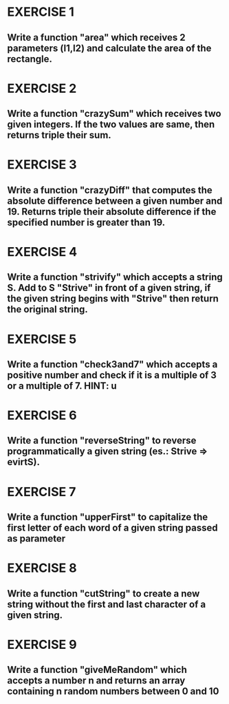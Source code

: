 # EXERCISE 1
## Write a function "area" which receives 2 parameters (l1,l2) and calculate the area of the rectangle.


# EXERCISE 2
## Write a function "crazySum" which receives two given integers. If the two values are same, then returns triple their sum.


# EXERCISE 3
## Write a function "crazyDiff" that computes the absolute difference between a given number and 19. Returns triple their absolute difference if the specified number is greater than 19.


# EXERCISE 4
## Write a function "strivify" which accepts a string S. Add to S "Strive" in front of a given string, if the given string begins with "Strive" then return the original string.


# EXERCISE 5
## Write a function "check3and7" which accepts a positive number and check if it is a multiple of 3 or a multiple of 7. HINT: u


# EXERCISE 6
## Write a function "reverseString" to reverse programmatically a given string (es.: Strive => evirtS).


# EXERCISE 7
## Write a function "upperFirst" to capitalize the first letter of each word of a given string passed as parameter


# EXERCISE 8
## Write a function "cutString" to create a new string without the first and last character of a given string.


# EXERCISE 9
## Write a function "giveMeRandom" which accepts a number n and returns an array containing n random numbers between 0 and 10

